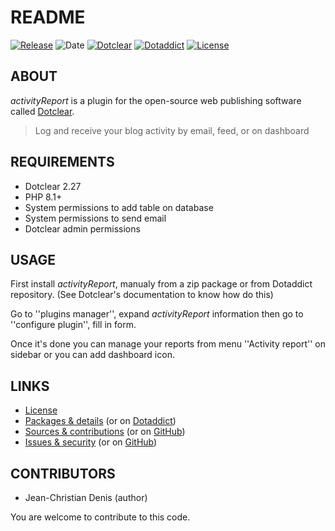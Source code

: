 # README

[![Release](https://img.shields.io/badge/release-3.3-a2cbe9.svg)](https://git.dotclear.watch/JcDenis/activityReport/releases)
![Date](https://img.shields.io/badge/date-2023.08.17-c44d58.svg)
[![Dotclear](https://img.shields.io/badge/dotclear-v2.27-137bbb.svg)](https://fr.dotclear.org/download)
[![Dotaddict](https://img.shields.io/badge/dotaddict-official-9ac123.svg)](https://plugins.dotaddict.org/dc2/details/activityReport)
[![License](https://img.shields.io/badge/license-GPL--2.0-ececec.svg)](https://git.dotclear.watch/JcDenis/activityReport/blob/master/LICENSE)

## ABOUT

_activityReport_ is a plugin for the open-source web publishing software called [Dotclear](https://www.dotclear.org).

> Log and receive your blog activity by email, feed, or on dashboard

## REQUIREMENTS

* Dotclear 2.27
* PHP 8.1+
* System permissions to add table on database
* System permissions to send email
* Dotclear admin permissions

## USAGE

First install _activityReport_, manualy from a zip package or from 
Dotaddict repository. (See Dotclear's documentation to know how do this)

Go to ''plugins manager'', expand _activityReport_ information then 
go to ''configure plugin'', fill in form.

Once it's done you can manage your reports from menu 
''Activity report'' on sidebar or you can add dashboard icon.

## LINKS

* [License](https://git.dotclear.watch/JcDenis/activityReport/blob/master/LICENSE)
* [Packages & details](https://git.dotclear.watch/JcDenis/activityReport/releases) (or on [Dotaddict](https://plugins.dotaddict.org/dc2/details/activityReport))
* [Sources & contributions](https://git.dotclear.watch/JcDenis/activityReport) (or on [GitHub](https://github.com/JcDenis/activityReport))
* [Issues & security](https://git.dotclear.watch/JcDenis/activityReport/issues) (or on [GitHub](https://github.com/JcDenis/activityReport/issues))

## CONTRIBUTORS

* Jean-Christian Denis (author)

You are welcome to contribute to this code.
